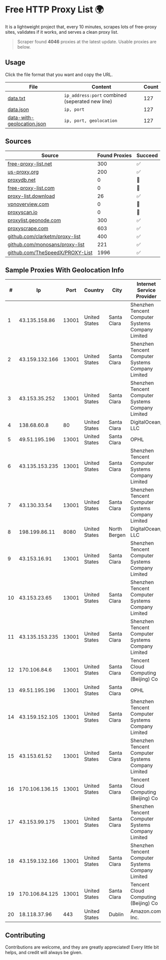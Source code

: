 
# Free HTTP Proxy List 🌍

It is a lightweight project that, every 10 minutes, scrapes lots of free-proxy sites, validates if it works, and serves a clean proxy list.


> Scraper found **4046** proxies at the latest update. Usable proxies are below.

## Usage

Click the file format that you want and copy the URL.


|File|Content|Count|
|----|-------|-----|
|[data.txt](https://raw.githubusercontent.com/themiralay/Proxy-List-World/master/data.txt)|`ip_address:port` combined (seperated new line)|127|
|[data.json](https://raw.githubusercontent.com/themiralay/Proxy-List-World/master/data.json)|`ip, port`|127|
|[data-with-geolocation.json](https://raw.githubusercontent.com/themiralay/Proxy-List-World/master/data-with-geolocation.json)|`ip, port, geolocation`|127|

## Sources

|Source|Found Proxies|Succeed|
|------|-------------|-------|
|[free-proxy-list.net](https://free-proxy-list.net)|300|✅|
|[us-proxy.org](https://www.us-proxy.org)|200|✅|
|[proxydb.net](http://proxydb.net)|0|🚫|
|[free-proxy-list.com](https://free-proxy-list.com/?page=&port=&type%5B%5D=http&type%5B%5D=https&up_time=0&search=Search)|0|🚫|
|[proxy-list.download](https://www.proxy-list.download/HTTP)|26|✅|
|[vpnoverview.com](https://vpnoverview.com/privacy/anonymous-browsing/free-proxy-servers)|0|🚫|
|[proxyscan.io](https://www.proxyscan.io)|0|🚫|
|[proxylist.geonode.com](https://proxylist.geonode.com/api/proxy-list?limit=300&page=1&sort_by=lastChecked&sort_type=desc&protocols=http,https)|300|✅|
|[proxyscrape.com](https://api.proxyscrape.com/v2/?request=displayproxies&protocol=http&timeout=10000&country=all&ssl=all&anonymity=all)|603|✅|
|[github.com/clarketm/proxy-list](https://raw.githubusercontent.com/clarketm/proxy-list/master/proxy-list-raw.txt)|400|✅|
|[github.com/monosans/proxy-list](https://raw.githubusercontent.com/monosans/proxy-list/main/proxies/http.txt)|221|✅|
|[github.com/TheSpeedX/PROXY-List](https://raw.githubusercontent.com/TheSpeedX/PROXY-List/master/http.txt)|1996|✅|


## Sample Proxies With Geolocation Info

|#|Ip|Port|Country|City|Internet Service Provider|
|-|--|----|-------|----|-------------------------|
|1|43.135.158.86|13001|United States|Santa Clara|Shenzhen Tencent Computer Systems Company Limited|
|2|43.159.132.166|13001|United States|Santa Clara|Shenzhen Tencent Computer Systems Company Limited|
|3|43.153.35.252|13001|United States|Santa Clara|Shenzhen Tencent Computer Systems Company Limited|
|4|138.68.60.8|80|United States|Santa Clara|DigitalOcean, LLC|
|5|49.51.195.196|13001|United States|Santa Clara|OPHL|
|6|43.135.153.235|13001|United States|Santa Clara|Shenzhen Tencent Computer Systems Company Limited|
|7|43.130.33.54|13001|United States|Santa Clara|Shenzhen Tencent Computer Systems Company Limited|
|8|198.199.86.11|8080|United States|North Bergen|DigitalOcean, LLC|
|9|43.153.16.91|13001|United States|Santa Clara|Shenzhen Tencent Computer Systems Company Limited|
|10|43.153.23.65|13001|United States|Santa Clara|Shenzhen Tencent Computer Systems Company Limited|
|11|43.135.153.235|13001|United States|Santa Clara|Shenzhen Tencent Computer Systems Company Limited|
|12|170.106.84.6|13001|United States|Santa Clara|Tencent Cloud Computing (Beijing) Co|
|13|49.51.195.196|13001|United States|Santa Clara|OPHL|
|14|43.159.152.105|13001|United States|Santa Clara|Shenzhen Tencent Computer Systems Company Limited|
|15|43.153.61.52|13001|United States|Santa Clara|Shenzhen Tencent Computer Systems Company Limited|
|16|170.106.136.15|13001|United States|Santa Clara|Tencent Cloud Computing (Beijing) Co|
|17|43.153.99.175|13001|United States|Santa Clara|Shenzhen Tencent Computer Systems Company Limited|
|18|43.159.132.166|13001|United States|Santa Clara|Shenzhen Tencent Computer Systems Company Limited|
|19|170.106.84.125|13001|United States|Santa Clara|Tencent Cloud Computing (Beijing) Co|
|20|18.118.37.96|443|United States|Dublin|Amazon.com, Inc.|



## Contributing

Contributions are welcome, and they are greatly appreciated! Every
little bit helps, and credit will always be given.

